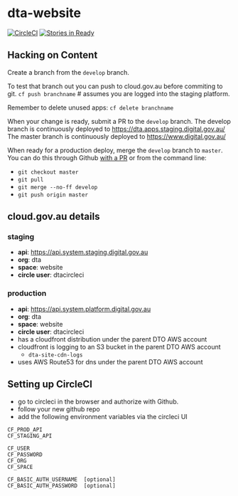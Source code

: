 # dta-website

[![CircleCI](https://circleci.com/gh/AusDTO/dta-website.svg?style=svg&circle-token=2bcec14fa84e7b927e3e048f8448bc3c4f91674d)](https://circleci.com/gh/AusDTO/dta-website)
[![Stories in Ready](https://badge.waffle.io/AusDTO/dta-website.png?label=ready&title=Ready)](https://waffle.io/AusDTO/dta-website)

## Hacking on Content

Create a branch from the `develop` branch.  

To test that branch out you can push to cloud.gov.au before commiting to git.
`cf push branchname` # assumes you are logged into the staging platform.

Remember to delete unused apps:
`cf delete branchname`

When your change is ready, submit a PR to the `develop` branch.
The develop branch is continuously deployed to https://dta.apps.staging.digital.gov.au/
The master branch is continuously deployed to https://www.digital.gov.au/

When ready for a production deploy, merge the `develop` branch to `master`. You can do this through Github [with a PR](https://github.com/AusDTO/dta-website/compare/master...develop) or from the command line:

* `git checkout master`
* `⁠git pull`
* `git merge --no-ff develop`
* `git push origin master`

## cloud.gov.au details

### staging

* **api**: https://api.system.staging.digital.gov.au
* **org**: dta
* **space**: website
* **circle user**: dtacircleci

### production

* **api**: https://api.system.platform.digital.gov.au
* **org**: dta
* **space**: website
* **circle user**: dtacircleci
* has a cloudfront distribution under the parent DTO AWS account
* cloudfront is logging to an S3 bucket in the parent DTO AWS account
  * `dta-site-cdn-logs`
* uses AWS Route53 for dns under the parent DTO AWS account

## Setting up CircleCI

* go to circleci in the browser and authorize with Github.
* follow your new github repo
* add the following environment variables via the circleci UI

```
CF_PROD_API
CF_STAGING_API

CF_USER
CF_PASSWORD
CF_ORG
CF_SPACE

CF_BASIC_AUTH_USERNAME  [optional]
CF_BASIC_AUTH_PASSWORD  [optional]
```
